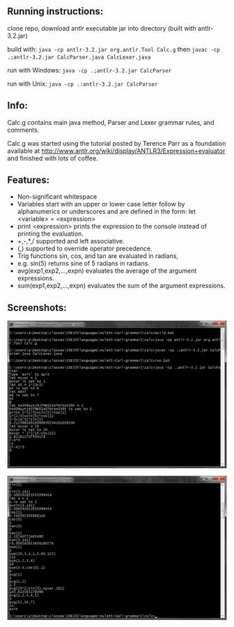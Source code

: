 Running instructions:
---------------------
clone repo, download antlr executable jar into directory (built with antlr-3.2.jar)

build with:
`java -cp antlr-3.2.jar org.antlr.Tool Calc.g` then
`javac -cp .;antlr-3.2.jar CalcParser.java CalcLexer.java`

run with Windows: `java -cp .;antlr-3.2.jar CalcParser`

run with Unix: `java -cp .:antlr-3.2.jar CalcParser`


Info:
---------------------
Calc.g contains main java method, Parser and Lexer grammar rules, and comments.

Calc.g was started using the tutorial posted by Terence Parr as a foundation
available at http://www.antlr.org/wiki/display/ANTLR3/Expression+evaluator
and finished with lots of coffee.

Features:
---------------------
*   Non-significant whitespace
*   Variables start with an upper or lower case letter follow by alphanumerics or underscores and are defined in the form: let \<variable\> = \<expression\>
*   print \<expression\> prints the expression to the console instead of printing the evaluation.
*   +,-,*,/ supported and left associative.
*   (,) supported to override operator precedence.
*   Trig functions sin, cos, and tan are evaluated in radians,
*   e.g. sin(5) returns sine of 5 radians in radians.
*   avg(exp1,exp2,...,expn) evaluates the average of the argument expressions.
*   sum(exp1,exp2,...,expn) evaluates the sum of the argument expressions.

Screenshots:
---------------------
![Screenshot1 (screenshot1)](https://github.com/cmhulett/ANTLR-java-calculator/raw/master/ScreenShot1.png "Screenshot1")

![Screenshot2 (screenshot2)](https://github.com/cmhulett/ANTLR-java-calculator/raw/master/ScreenShot2.png "Screenshot2")
